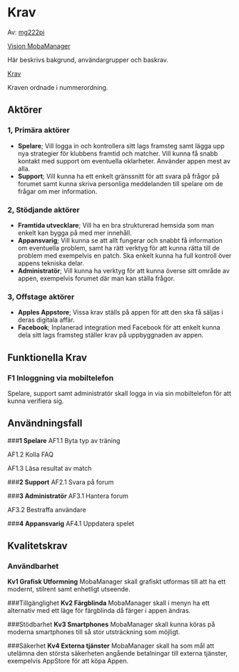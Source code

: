 # Krav
Av: [mg222pi](https://github.com/MarkusGirdland)

[Vision MobaManager](https://github.com/MarkusGirdland/Uppgift-234/blob/master/Vision.md)

Här beskrivs bakgrund, användargrupper och baskrav.

[Krav](www.kommersnart.se)

Kraven ordnade i nummerordning.

## Aktörer

### 1, Primära aktörer
- **Spelare**; Vill logga in och kontrollera sitt lags framsteg samt lägga upp nya strategier för klubbens framtid och matcher. Vill kunna få snabb kontakt med support om eventuella oklarheter. Använder appen mest av alla.
- **Support**; Vill kunna ha ett enkelt gränssnitt för att svara på frågor på forumet samt kunna skriva personliga meddelanden till spelare om de frågar om mer information.


### 2, Stödjande aktörer
- **Framtida utvecklare**; Vill ha en bra strukturerad hemsida som man enkelt kan bygga på med mer innehåll.
- **Appansvarig**; Vill kunna se att allt fungerar och snabbt få information om eventuella problem, samt ha rätt verktyg för att kunna rätta till de problem med exempelvis en patch. Ska enkelt kunna ha full kontroll över appens tekniska delar.
- **Administratör**; Vill kunna ha verktyg för att kunna överse sitt område av appen, exempelvis forumet där man kan ställa frågor.

### 3, Offstage aktörer
- **Apples Appstore**; Vissa krav ställs på appen för att den ska få säljas i deras digitala affär.
- **Facebook**; Inplanerad integration med Facebook för att enkelt kunna dela sitt lags framsteg ställer krav på uppbyggnaden av appen.

## Funktionella Krav
### F1 Inloggning via mobiltelefon
Spelare, support samt administratör skall logga in via sin mobiltelefon för att kunna verifiera sig.

## Användningsfall
###**1 Spelare**
AF1.1 Byta typ av träning

AF1.2 Kolla FAQ

AF1.3 Läsa resultat av match

###**2 Support**
AF2.1 Svara på forum 

###**3 Administratör**
AF3.1 Hantera forum

AF3.2 Bestraffa användare

###**4 Appansvarig**
AF4.1 Uppdatera spelet

## Kvalitetskrav
### Användbarhet
**Kv1 Grafisk Utformning**
MobaManager skall grafiskt utformas till att ha ett modernt, stilrent samt enhetligt utseende.

###Tillgänglighet
**Kv2 Färgblinda**
MobaManager skall i menyn ha ett alternativ med ett läge för färgblinda då färger i appen ändras.

###Stödbarhet
**Kv3 Smartphones**
MobaManager skall kunna köras på moderna smartphones till så stor utsträckning som möjligt.

###Säkerhet
**Kv4 Externa tjänster**
MobaManager skall ha som mål att utelämna den största säkerheten angående betalningar till externa tjänster, exempelvis AppStore för att köpa Appen.
